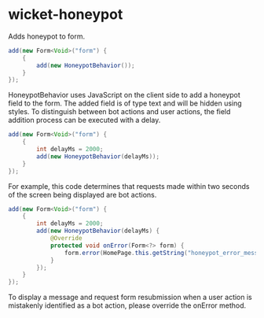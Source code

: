 # wicket-honeypot
Adds honeypot to form.


```java
add(new Form<Void>("form") {
    {
        add(new HoneypotBehavior());
    }
});
```

HoneypotBehavior uses JavaScript on the client side to add a honeypot field to the form. The added field is of type text and will be hidden using styles.
To distinguish between bot actions and user actions, the field addition process can be executed with a delay.

```java
add(new Form<Void>("form") {
    {
        int delayMs = 2000;
        add(new HoneypotBehavior(delayMs));
    }
});
```

For example, this code determines that requests made within two seconds of the screen being displayed are bot actions.


```java
add(new Form<Void>("form") {
    {
        int delayMs = 2000;
        add(new HoneypotBehavior(delayMs) {
            @Override
            protected void onError(Form<?> form) {
                form.error(HomePage.this.getString("honeypot_error_message")); // TODO your prop key
            }
        });
    }
});
```


To display a message and request form resubmission when a user action is mistakenly identified as a bot action, please override the onError method.